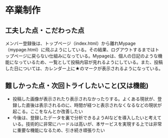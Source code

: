 # 卒業制作

## 工夫した点・こだわった点
メンバー登録後は、トップページ（index.html）から離れMypage（mypage.html）に飛ぶようにしている。その結果、ログアウトするまではトップページに戻らない仕組みになっている。Mypageは、個人の日記のような機能になっているため、一覧として投稿内容が見れるようにしている。また、投稿した日については、カレンダー上に★のマークが表示されるようになっている。

## 難しかった点・次回トライしたいこと(又は機能)
- 投稿した画像が表示されたり表示されなかったりする。よくある現状が、登録した直後は表示されるのに、時間が経つと表示されなくなるなどの現状が起こる。ここをなんとか改善したい
- 今後は、登録したデータを裏で分析できるようAIなどを導入したいと考えている。技術的に非常にハードルは高いが、本サービスを実現する上では非常に重要な機能になるため、引き続き頑張りたい
